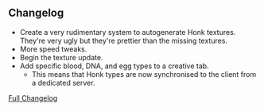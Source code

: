 ## Changelog

- Create a very rudimentary system to autogenerate Honk textures. They're very ugly but they're prettier than the
  missing textures.
- More speed tweaks.
- Begin the texture update.
- Add specific blood, DNA, and egg types to a creative tab.
    - This means that Honk types are now synchronised to the client from a dedicated server.

[Full Changelog](https://github.com/JamCoreModding/Honk/compare/0.1.0-beta.8...0.1.0-beta.9)
